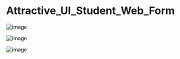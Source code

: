 # Attractive_UI_Student_Web_Form
![image](https://user-images.githubusercontent.com/114800813/221638422-9ae235ce-8b05-45e6-93f9-5b4a7e3e7c74.png)

![image](https://user-images.githubusercontent.com/114800813/221638487-9ddedec3-4895-40c0-a3fd-9119133a4b18.png)

![image](https://user-images.githubusercontent.com/114800813/222510488-3e01f954-2ff0-49c7-a5f7-cd1984992439.png)

